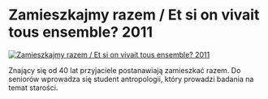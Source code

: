 Zamieszkajmy razem / Et si on vivait tous ensemble? 2011 
=============
[![Zamieszkajmy razem / Et si on vivait tous ensemble? 2011 ](http://vidos.pl/images/player.gif)](http://vidos.pl/zamieszkajmy-razem-et-si-on-vivait-tous-ensemble-2011)

 Znający się od 40 lat przyjaciele postanawiają zamieszkać razem. Do seniorów wprowadza się student antropologii, który prowadzi badania na temat starości.
